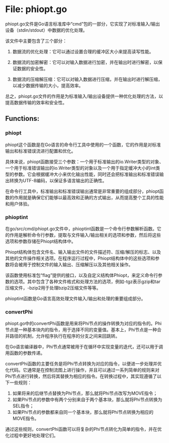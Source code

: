 # File: phiopt.go

phiopt.go文件是Go语言标准库中“cmd”包的一部分，它实现了对标准输入/输出设备（stdin/stdout）中数据的优化处理。

该文件中主要包含了三个部分：

1. 数据流的优化处理：它可以通过设置合理的缓冲区大小来提高读写性能。

2. 数据流的加密解密：它可以对输入数据进行加密，并在输出时进行解密，以保证数据的安全性。

3. 数据流的压缩解压缩：它可以对输入数据进行压缩，并在输出时进行解压缩，以减少数据传输的大小，提高效率。

总之，phiopt.go文件的作用是为标准输入/输出设备提供一种优化处理的方法，以提高数据传输的效率和安全性。

## Functions:

### phiopt

phiopt这个函数是在Go语言的命令行工具中使用的一个函数，它的作用是对标准输出和标准错误流进行配置和优化。

具体来说，phiopt函数接受三个参数：一个用于标准输出的io.Writer类型的对象、一个用于标准错误输出的io.Writer类型的对象以及一个用于指定缓冲大小的int类型的参数。它会根据缓冲大小来优化输出性能，同时还会把标准输出和标准错误输出转换为UTF-8编码，以保证多语言输出的正确性。

在命令行工具中，标准输出和标准错误输出通常是非常重要的组成部分，phiopt函数的作用就是确保它们能够以最高效和正确的方式输出，从而提高整个工具的性能和用户体验。



### phioptint

在go/src/cmd/phiopt.go文件中，phioptint函数是一个命令行参数解析函数。它的作用是解析命令行参数，提取与文件输入/输出相关的选项和参数，然后将这些选项和参数存储在Phiopt结构体中。

Phiopt结构体包含文件名、输入输出文件的文件描述符、压缩/解压的标志、以及其他的文件操作相关选项。在程序运行过程中，Phiopt结构体中的这些选项和参数将会被用于控制文件的输入输出、压缩解压以及其他相关操作。

该函数使用标准包“flag”提供的接口，以及自定义结构体Phiopt，来定义命令行参数的选项。其中包含了各种文件格式和处理方法的选项，例如-tgz表示gzip和tar压缩文件，-bzip2用于处理bzip2压缩文件等等。

phioptint函数是Go语言高效处理文件输入/输出和处理的重要组成部分。



### convertPhi

phiopt.go中的convertPhi函数是用来将Phi节点的操作转换为对应的指令的。Phi节点是一种基本块内的指令，用于选择不同的变量值。基本上，Phi节点是一种合并路径的机制，允许程序执行在程序的分支之间来回跳转。

在Go语言编译器中，Phi节点通常被用于在循环中实现变量的迭代，还可以用于调用函数的参数传递。

convertPhi函数的主要任务是将Phi节点转换为对应的指令，以便进一步处理并优化代码。它通常是在控制流图上进行操作，并且可以通过一系列简单的规则来对Phi节点进行转换，然后将其替换为相应的指令。在转换过程中，其实现遵循了以下一些规则：

1. 如果将来的后继节点替换为Phi节点，那么就将Phi节点改写为MOVE指令；
2. 如果Phi节点的参数中有两个分别来自于两个基本块，那么就将Phi节点转换为SEL指令；
3. 如果Phi节点的参数都来自同一个基本块，那么就将Phi节点转换为相应的MOVE指令。

通过这些规则，convertPhi函数可以将复杂的Phi节点转化为简单的指令，并在优化过程中更好地处理它们。



